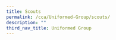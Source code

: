 ```yaml
---
title: Scouts
permalink: /cca/Uniformed-Group/scouts/
description: ""
third_nav_title: Uniformed Group
---
```

